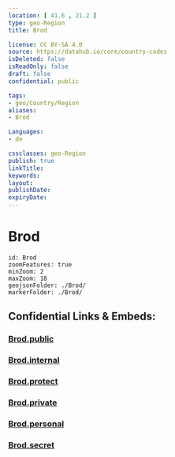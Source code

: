 ```yaml
---
location: [ 41.6 , 21.2 ] 
type: geo-Region
title: Brod

license: CC BY-SA 4.0
source: https://datahub.io/core/country-codes
isDeleted: false
isReadOnly: false
draft: false
confidential: public

tags:
- geo/Country/Region
aliases:
- Brod

Languages:
- de

cssclasses: geo-Region
publish: true
linkTitle: 
keywords: 
layout: 
publishDate: 
expiryDate: 
---
```


# Brod

```leaflet
id: Brod
zoomFeatures: true 
minZoom: 2 
maxZoom: 18
geojsonFolder: ./Brod/
markerFolder: ./Brod/
```


## Confidential Links & Embeds: 

### [Brod.public](/_public/\Earth\Continent\Europe\Europe~South\Macedonia~North\Municipalities~MacedoniaBrod.public.md) 

### [Brod.internal](/_internal/\Earth\Continent\Europe\Europe~South\Macedonia~North\Municipalities~MacedoniaBrod.internal.md) 

### [Brod.protect](/_protect/\Earth\Continent\Europe\Europe~South\Macedonia~North\Municipalities~MacedoniaBrod.protect.md) 

### [Brod.private](/_private/\Earth\Continent\Europe\Europe~South\Macedonia~North\Municipalities~MacedoniaBrod.private.md) 

### [Brod.personal](/_personal/\Earth\Continent\Europe\Europe~South\Macedonia~North\Municipalities~MacedoniaBrod.personal.md) 

### [Brod.secret](/_secret/\Earth\Continent\Europe\Europe~South\Macedonia~North\Municipalities~MacedoniaBrod.secret.md)

